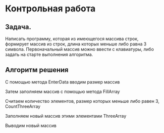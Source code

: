 # Контрольная работа
## Задача.
Написать программу, которая из имеющегося массива строк, формирует массив из строк, длина которых меньше либо равна 3 символа. 
Первоначальный массив можно ввести с клавиатуры, либо задать на старте выполнения алгоритма.
## Алгоритм решения

С помощью метода EnterData  вводим размер массив

Затем заполняем массив с помощью метода FillArray

Считаем количество элементов, размер которых меньше либо равен 3, CountThreeArray

Заполняем новый массив этими элементами ThreeArray

Выводим новый массив